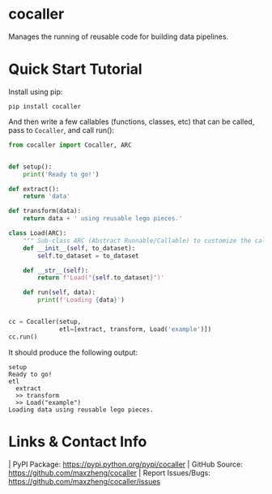 cocaller
========

Manages the running of reusable code for building data pipelines.

Quick Start Tutorial
====================

Install using pip:

```
pip install cocaller
```

And then write a few callables (functions, classes, etc) that can be called, pass to `Cocaller`, and call run():

```python
from cocaller import Cocaller, ARC


def setup():
    print('Ready to go!')

def extract():
    return 'data'

def transform(data):
    return data + ' using reusable lego pieces.'

class Load(ARC):
    """ Sub-class ARC (Abstract Runnable/Callable) to customize the callable """
    def __init__(self, to_dataset):
        self.to_dataset = to_dataset

    def __str__(self):
        return f'Load("{self.to_dataset}")'

    def run(self, data):
        print(f'Loading {data}')


cc = Cocaller(setup,
              etl=[extract, transform, Load('example')])
cc.run()
```

It should produce the following output:

```
setup
Ready to go!
etl
  extract
  >> transform
  >> Load("example")
Loading data using reusable lego pieces.
```


Links & Contact Info
====================

| PyPI Package: https://pypi.python.org/pypi/cocaller
| GitHub Source: https://github.com/maxzheng/cocaller
| Report Issues/Bugs: https://github.com/maxzheng/cocaller/issues
